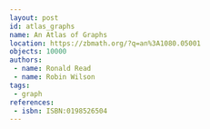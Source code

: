```yaml
---
layout: post
id: atlas_graphs
name: An Atlas of Graphs
location: https://zbmath.org/?q=an%3A1080.05001
objects: 10000
authors:
 - name: Ronald Read
 - name: Robin Wilson
tags:
 - graph
references:
 - isbn: ISBN:0198526504
---
```


